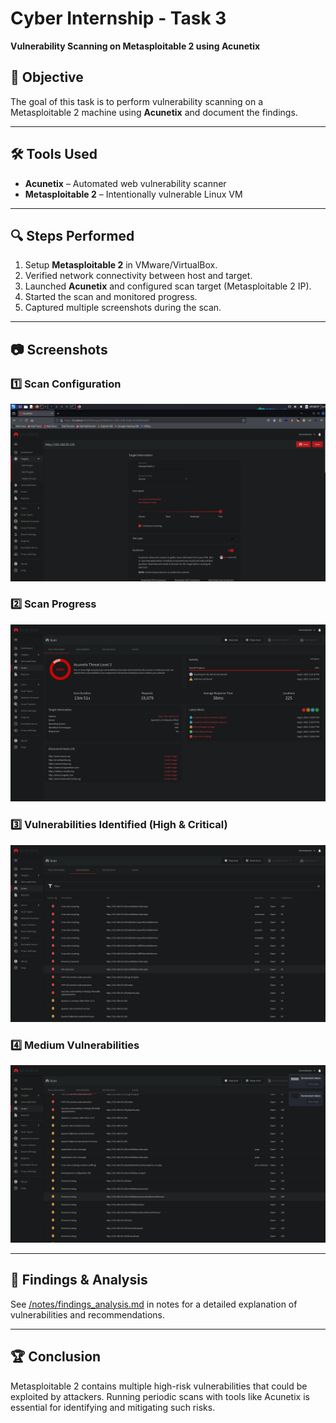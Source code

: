 # Cyber Internship - Task 3  
**Vulnerability Scanning on Metasploitable 2 using Acunetix**

## 📌 Objective
The goal of this task is to perform vulnerability scanning on a Metasploitable 2 machine using **Acunetix** and document the findings.

---

## 🛠 Tools Used
- **Acunetix** – Automated web vulnerability scanner  
- **Metasploitable 2** – Intentionally vulnerable Linux VM  

---

## 🔍 Steps Performed
1. Setup **Metasploitable 2** in VMware/VirtualBox.  
2. Verified network connectivity between host and target.  
3. Launched **Acunetix** and configured scan target (Metasploitable 2 IP).  
4. Started the scan and monitored progress.  
5. Captured multiple screenshots during the scan.  

---

## 📷 Screenshots

### 1️⃣ Scan Configuration
![Scan Configuration](screenshots/scan%20configuration.png)

### 2️⃣ Scan Progress
![Scan Process](screenshots/scan%20process2.png)

### 3️⃣ Vulnerabilities Identified (High & Critical)
![High & Critical Vulnerabilities](screenshots/vulnerabilities%20identified%20(High%20&%20critical).png)

### 4️⃣ Medium Vulnerabilities
![Medium Vulnerabilities](screenshots/medium%20vulnerabilities.png)


---

## 📄 Findings & Analysis
See [/notes/findings_analysis.md](notes/findings_analysis.md) in notes for a detailed explanation of vulnerabilities and recommendations.

---

## 🏆 Conclusion
Metasploitable 2 contains multiple high-risk vulnerabilities that could be exploited by attackers. Running periodic scans with tools like Acunetix is essential for identifying and mitigating such risks.

